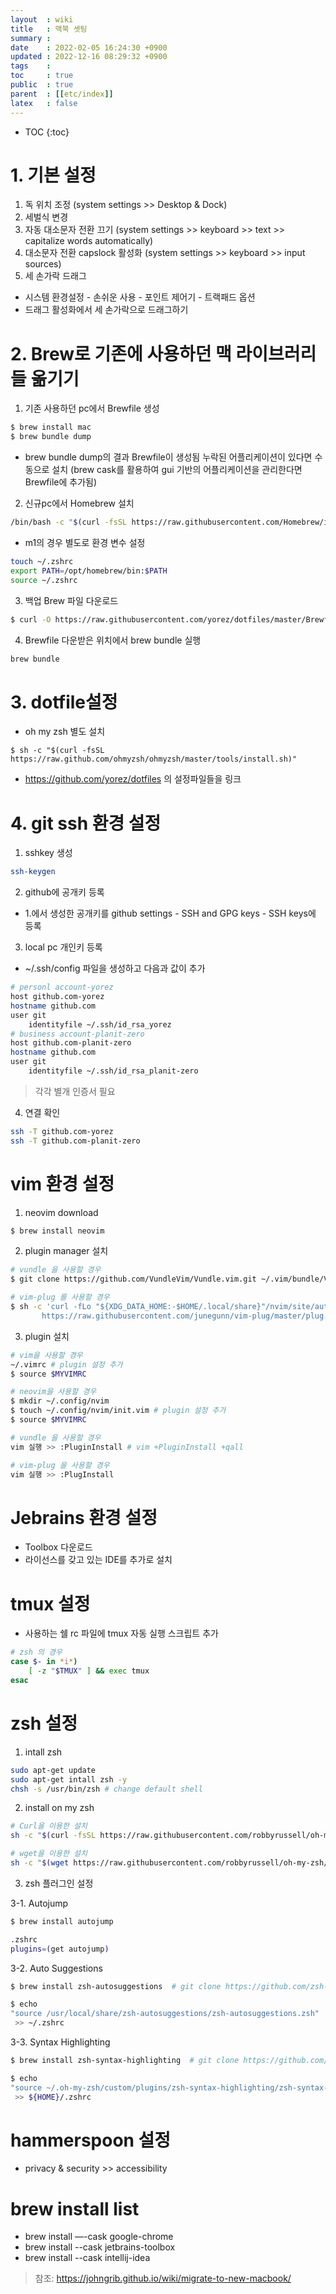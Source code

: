 ```yaml
---
layout  : wiki
title   : 맥북 셋팅
summary : 
date    : 2022-02-05 16:24:30 +0900
updated : 2022-12-16 08:29:32 +0900
tags    : 
toc     : true
public  : true
parent  : [[etc/index]]
latex   : false
---
```

* TOC
{:toc}

# 1. 기본 설정

1. 독 위치 조정
(system settings >> Desktop & Dock)
2. 세벌식 변경
3. 자동 대소문자 전환 끄기
(system settings >> keyboard >> text >> capitalize words automatically)
4. 대소문자 전환 capslock 활성화
(system settings >> keyboard >> input sources)
5. 세 손가락 드래그
- 시스템 환경설정 - 손쉬운 사용 - 포인트 제어기 - 트랙패드 옵션
- 드래그 활성화에서 세 손가락으로 드래그하기

# 2. Brew로 기존에 사용하던 맥 라이브러리들 옮기기 

1. 기존 사용하던 pc에서 Brewfile 생성

```sh
$ brew install mac
$ brew bundle dump
```

- brew bundle dump의 결과 Brewfile이 생성됨 누락된 어플리케이션이 있다면 수동으로 설치
(brew cask를 활용하여 gui 기반의 어플리케이션을 관리한다면 Brewfile에 추가됨)

2. 신규pc에서 Homebrew 설치

```sh
/bin/bash -c "$(curl -fsSL https://raw.githubusercontent.com/Homebrew/install/master/install.sh)"
```

- m1의 경우 별도로 환경 변수 설정
```sh
touch ~/.zshrc
export PATH=/opt/homebrew/bin:$PATH
source ~/.zshrc
```

3. 백업 Brew 파일 다운로드

```sh
$ curl -O https://raw.githubusercontent.com/yorez/dotfiles/master/Brewfile
```

4. Brewfile 다운받은 위치에서 brew bundle 실행
 
```sh
brew bundle
```

# 3. dotfile설정
- oh my zsh 별도 설치
```
$ sh -c "$(curl -fsSL https://raw.github.com/ohmyzsh/ohmyzsh/master/tools/install.sh)"
```
- https://github.com/yorez/dotfiles 의 설정파일들을 링크


# 4. git ssh 환경 설정

1. sshkey 생성

```sh
ssh-keygen
```

2. github에 공개키 등록

- 1.에서 생성한 공개키를 github settings - SSH and GPG keys - SSH keys에 등록

3. local pc 개인키 등록 

- ~/.ssh/config 파일을 생성하고 다음과 값이 추가
 
```sh
# personl account-yorez 
host github.com-yorez
hostname github.com
user git
    identityfile ~/.ssh/id_rsa_yorez
# business account-planit-zero
host github.com-planit-zero
hostname github.com
user git
    identityfile ~/.ssh/id_rsa_planit-zero
```

> 각각 별개 인증서 필요

4. 연결 확인
```sh
ssh -T github.com-yorez
ssh -T github.com-planit-zero
```

# vim 환경 설정

1. neovim download
```sh
$ brew install neovim
```

2. plugin manager 설치 
 
```sh 
# vundle 을 사용할 경우
$ git clone https://github.com/VundleVim/Vundle.vim.git ~/.vim/bundle/Vundle.vim

# vim-plug 를 사용할 경우
$ sh -c 'curl -fLo "${XDG_DATA_HOME:-$HOME/.local/share}"/nvim/site/autoload/plug.vim --create-dirs \
       https://raw.githubusercontent.com/junegunn/vim-plug/master/plug.vim'
```

3. plugin 설치
 
```sh
# vim을 사용할 경우
~/.vimrc # plugin 설정 추가
$ source $MYVIMRC

# neovim을 사용할 경우
$ mkdir ~/.config/nvim
$ touch ~/.config/nvim/init.vim # plugin 설정 추가
$ source $MYVIMRC

# vundle 을 사용할 경우 
vim 실행 >> :PluginInstall # vim +PluginInstall +qall  

# vim-plug 을 사용할 경우
vim 실행 >> :PlugInstall
```

# Jebrains 환경 설정
- Toolbox 다운로드
- 라이선스를 갖고 있는 IDE를 추가로 설치

# tmux 설정
- 사용하는 쉘 rc 파일에 tmux 자동 실행 스크립트 추가

```sh
# zsh 의 경우
case $- in *i*)
    [ -z "$TMUX" ] && exec tmux
esac
```

# zsh 설정
1. intall zsh
```sh
sudo apt-get update
sudo apt-get intall zsh -y
chsh -s /usr/bin/zsh # change default shell
```
2. install on my zsh
```sh
# Curl을 이용한 설치
sh -c "$(curl -fsSL https://raw.githubusercontent.com/robbyrussell/oh-my-zsh/master/tools/install.sh)"

# wget을 이용한 설치
sh -c "$(wget https://raw.githubusercontent.com/robbyrussell/oh-my-zsh/master/tools/install.sh -O -)"
```
3. zsh 플러그인 설정 

3-1. Autojump
```sh
$ brew install autojump

.zshrc
plugins=(get autojump)
```

3-2. Auto Suggestions

```sh
$ brew install zsh-autosuggestions  # git clone https://github.com/zsh-users/zsh-autosuggestions ${ZSH_CUSTOM:-~/.oh-my-zsh/custom}/plugins/zsh-autosuggestions

$ echo 
"source /usr/local/share/zsh-autosuggestions/zsh-autosuggestions.zsh"
 >> ~/.zshrc
```

3-3. Syntax Highlighting

```sh
$ brew install zsh-syntax-highlighting  # git clone https://github.com/zsh-users/zsh-syntax-highlighting.git ${ZSH_CUSTOM:-~/.oh-my-zsh/custom}/plugins/zsh-syntax-highlighting

$ echo 
"source ~/.oh-my-zsh/custom/plugins/zsh-syntax-highlighting/zsh-syntax-highlighting.zsh"
 >> ${HOME}/.zshrc
```

# hammerspoon 설정
- privacy & security >> accessibility 

# brew install list
- brew install —-cask google-chrome
- brew install --cask jetbrains-toolbox
- brew install --cask intellij-idea

 
> 참조: https://johngrib.github.io/wiki/migrate-to-new-macbook/
